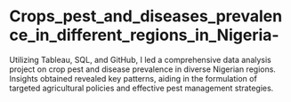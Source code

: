 # Crops_pest_and_diseases_prevalence_in_different_regions_in_Nigeria-
Utilizing Tableau, SQL, and GitHub, I led a comprehensive data analysis project on crop pest and disease prevalence in diverse Nigerian regions. Insights obtained revealed key patterns, aiding in the formulation of targeted agricultural policies and effective pest management strategies.
